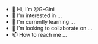 - 👋 Hi, I’m @G-Gini
- 👀 I’m interested in ...
- 🌱 I’m currently learning ...
- 💞️ I’m looking to collaborate on ...
- 📫 How to reach me ...

<!---
G-Gini/G-Gini is a ✨ special ✨ repository because its `README.md` (this file) appears on your GitHub profile.
You can click the Preview link to take a look at your changes.
--->
